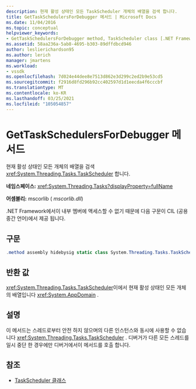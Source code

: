 ```yaml
---
description: 현재 활성 상태인 모든 TaskScheduler 개체의 배열을 검색 합니다.
title: GetTaskSchedulersForDebugger 메서드 | Microsoft Docs
ms.date: 11/04/2016
ms.topic: conceptual
helpviewer_keywords:
- GetTaskSchedulersForDebugger method, TaskScheduler class [.NET Framework debug engines]
ms.assetid: 58aa236a-5ab8-4695-b303-89dffdbcd946
author: leslierichardson95
ms.author: lerich
manager: jmartens
ms.workload:
- vssdk
ms.openlocfilehash: 7d024e44dee8e7513d862e3d299c2ed2b9e53cd5
ms.sourcegitcommit: f2916d8fd296b92cc402597d1d1eecda4f6cccbf
ms.translationtype: MT
ms.contentlocale: ko-KR
ms.lasthandoff: 03/25/2021
ms.locfileid: "105054857"
---
```

# <a name="gettaskschedulersfordebugger-method"></a>GetTaskSchedulersForDebugger 메서드
현재 활성 상태인 모든 개체의 배열을 검색 <xref:System.Threading.Tasks.TaskScheduler> 합니다.

 **네임스페이스:** <xref:System.Threading.Tasks?displayProperty=fullName>

 **어셈블리:** mscorlib ( *mscorlib.dll*)

 .NET Framework에서이 내부 멤버에 액세스할 수 없기 때문에 다음 구문이 CIL (공용 중간 언어)에서 제공 됩니다.

## <a name="syntax"></a>구문

```csharp
.method assembly hidebysig static class System.Threading.Tasks.TaskScheduler[] GetTaskSchedulersForDebugger() cil managed
```

## <a name="return-value"></a>반환 값
 <xref:System.Threading.Tasks.TaskScheduler>이에서 현재 활성 상태인 모든 개체의 배열입니다 <xref:System.AppDomain> .

## <a name="remarks"></a>설명
 이 메서드는 스레드로부터 안전 하지 않으며의 다른 인스턴스와 동시에 사용할 수 없습니다 <xref:System.Threading.Tasks.TaskScheduler> . 디버거가 다른 모든 스레드를 일시 중단 한 경우에만 디버거에서이 메서드를 호출 합니다.

## <a name="see-also"></a>참조
- [TaskScheduler 클래스](../../extensibility/debugger/taskscheduler-class-internal-members.md)
